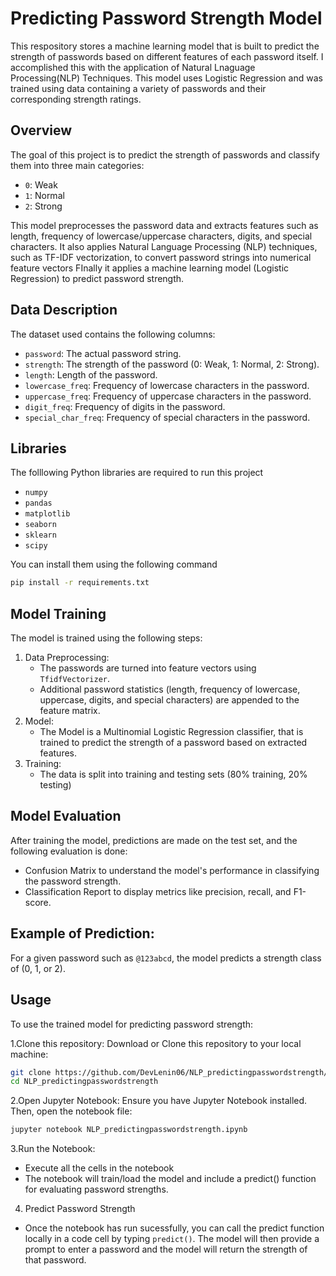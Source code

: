# Predicting Password Strength Model

This respository stores a machine learning model that is built to predict the strength of passwords based on different features of each password itself. I accomplished this with the application of  Natural Lnaguage Processing(NLP) Techniques. This model uses Logistic Regression and was trained using data containing a variety of passwords and their corresponding strength ratings.  

## Overview
The goal of this project is to predict the strength of passwords and classify them into three main categories:
- `0`: Weak
- `1`: Normal
- `2`: Strong

This model preprocesses the password data and extracts features such as length, frequency of lowercase/uppercase characters, digits, and special characters. It also applies Natural Language Processing (NLP) techniques, such as TF-IDF vectorization, to convert password strings into numerical feature vectors FInally it applies a machine learning model (Logistic Regression) to predict password strength.

## Data Description
The dataset used contains the following columns:
- `password`: The actual password string.
- `strength`: The strength of the password (0: Weak, 1: Normal, 2: Strong).
- `length`: Length of the password.
- `lowercase_freq`: Frequency of lowercase characters in the password.
- `uppercase_freq`: Frequency of uppercase characters in the password.
- `digit_freq`: Frequency of digits in the password.
- `special_char_freq`: Frequency of special characters in the password.

## Libraries
The folllowing Python libraries are required to run this project
- `numpy`
- `pandas`
- `matplotlib`
- `seaborn`
- `sklearn`
- `scipy`

You can install them using the following command
``` bash
pip install -r requirements.txt
```

## Model Training

The model is trained using the following steps:

1. Data Preprocessing:
   - The passwords are turned into feature vectors using `TfidfVectorizer`.
   - Additional password statistics (length, frequency of lowercase, uppercase, digits, and special characters) are appended to the feature matrix.
2. Model:
   - The Model is a Multinomial Logistic Regression classifier, that is trained to predict the strength of a password based on extracted features.
3. Training:
   - The data is split into training and testing sets (80% training, 20% testing)

## Model Evaluation
After training the model, predictions are made on the test set, and the following evaluation is done:
- Confusion Matrix to understand the model's performance in classifying the password strength.
- Classification Report to display metrics like precision, recall, and F1-score.


## Example of Prediction: 
For a given password such as `@123abcd`, the model predicts a strength class of (0, 1, or 2).

## Usage
To use the trained model for predicting password strength:

1.Clone this repository:
Download or Clone this repository to your local machine:
``` bash
git clone https://github.com/DevLenin06/NLP_predictingpasswordstrength/tree/main
cd NLP_predictingpasswordstrength
```

2.Open Jupyter Notebook:
Ensure you have Jupyter Notebook installed. Then, open the notebook file:
``` bash
jupyter notebook NLP_predictingpasswordstrength.ipynb
```

3.Run the Notebook:
- Execute all the cells in the notebook
- The notebook will train/load the model and include a predict() function for evaluating password strengths.

4. Predict Password Strength
- Once the notebook has run sucessfully, you can call the predict function locally in a code cell by typing `predict()`. The model will then provide a prompt to enter a password and the model will return the strength of that password. 





   

